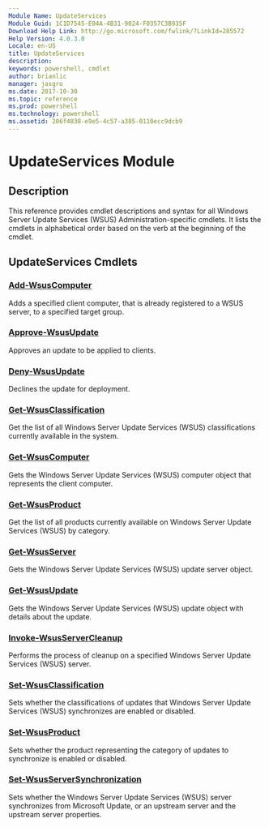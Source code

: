 ```yaml
---
Module Name: UpdateServices
Module Guid: 1C1D7545-E04A-4B31-9024-F0357C3B935F
Download Help Link: http://go.microsoft.com/fwlink/?LinkId=285572
Help Version: 4.0.3.0
Locale: en-US
title: UpdateServices
description: 
keywords: powershell, cmdlet
author: brianlic
manager: jasgro
ms.date: 2017-10-30
ms.topic: reference
ms.prod: powershell
ms.technology: powershell
ms.assetid: 206f4838-e9e5-4c57-a385-0110ecc9dcb9
---
```


# UpdateServices Module
## Description
This reference provides cmdlet descriptions and syntax for all Windows Server Update Services (WSUS) Administration-specific cmdlets. It lists the cmdlets in alphabetical order based on the verb at the beginning of the cmdlet.

## UpdateServices Cmdlets
### [Add-WsusComputer](./Add-WsusComputer.md)
Adds a specified client computer, that is already registered to a WSUS server, to a specified target group.

### [Approve-WsusUpdate](./Approve-WsusUpdate.md)
Approves an update to be applied to clients.

### [Deny-WsusUpdate](./Deny-WsusUpdate.md)
Declines the update for deployment.

### [Get-WsusClassification](./Get-WsusClassification.md)
Get the list of all Windows Server Update Services (WSUS) classifications currently available in the system.

### [Get-WsusComputer](./Get-WsusComputer.md)
Gets the Windows Server Update Services (WSUS) computer object that represents the client computer.

### [Get-WsusProduct](./Get-WsusProduct.md)
Get the list of all products currently available on Windows Server Update Services (WSUS) by category.

### [Get-WsusServer](./Get-WsusServer.md)
Gets the Windows Server Update Services (WSUS) update server object.

### [Get-WsusUpdate](./Get-WsusUpdate.md)
Gets the Windows Server Update Services (WSUS) update object with details about the update.

### [Invoke-WsusServerCleanup](./Invoke-WsusServerCleanup.md)
Performs the process of cleanup on a specified Windows Server Update Services (WSUS) server.

### [Set-WsusClassification](./Set-WsusClassification.md)
Sets whether the classifications of updates that Windows Server Update Services (WSUS) synchronizes are enabled or disabled.

### [Set-WsusProduct](./Set-WsusProduct.md)
Sets whether the product representing the category of updates to synchronize is enabled or disabled.

### [Set-WsusServerSynchronization](./Set-WsusServerSynchronization.md)
Sets whether the Windows Server Update Services (WSUS) server synchronizes from Microsoft Update, or an upstream server and the upstream server properties.


